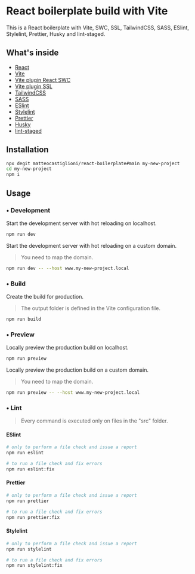 # React boilerplate build with Vite

This is a React boilerplate with Vite, SWC, SSL, TailwindCSS, SASS, ESlint, Stylelint, Prettier, Husky and lint-staged.

## What's inside

- [React](https://react.dev)
- [Vite](https://vitejs.dev)
- [Vite plugin React SWC](https://www.npmjs.com/package/@vitejs/plugin-react-swc)
- [Vite plugin SSL](https://www.npmjs.com/package/@vitejs/plugin-basic-ssl)
- [TailwindCSS](https://tailwindcss.com)
- [SASS](https://sass-lang.com)
- [ESlint](https://eslint.org)
- [Stylelint](https://stylelint.io)
- [Prettier](https://prettier.io)
- [Husky](https://typicode.github.io/husky)
- [lint-staged](https://github.com/okonet/lint-staged)

## Installation

```bash
npx degit matteocastiglioni/react-boilerplate#main my-new-project
cd my-new-project
npm i
```

## Usage

### &bull; Development

Start the development server with hot reloading on localhost.

```bash
npm run dev
```

Start the development server with hot reloading on a custom domain.

> You need to map the domain.

```bash
npm run dev -- --host www.my-new-project.local
```

### &bull; Build

Create the build for production.

> The output folder is defined in the Vite configuration file.

```bash
npm run build
```

### &bull; Preview

Locally preview the production build on localhost.

```bash
npm run preview
```

Locally preview the production build on a custom domain.

> You need to map the domain.

```bash
npm run preview -- --host www.my-new-project.local
```

### &bull; Lint

> Every command is executed only on files in the "src" folder.

#### ESlint

```bash
# only to perform a file check and issue a report
npm run eslint
```
```bash
# to run a file check and fix errors
npm run eslint:fix
```

#### Prettier

```bash
# only to perform a file check and issue a report
npm run prettier
```
```bash
# to run a file check and fix errors
npm run prettier:fix
```

#### Stylelint

```bash
# only to perform a file check and issue a report
npm run stylelint
```
```bash
# to run a file check and fix errors
npm run stylelint:fix
```
